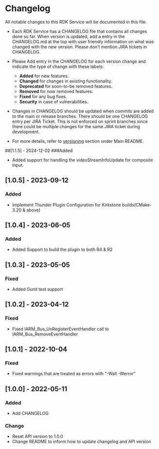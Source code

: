 # Changelog

All notable changes to this RDK Service will be documented in this file.

* Each RDK Service has a CHANGELOG file that contains all changes done so far. When version is updated, add a entry in the CHANGELOG.md at the top with user friendly information on what was changed with the new version. Please don't mention JIRA tickets in CHANGELOG. 

* Please Add entry in the CHANGELOG for each version change and indicate the type of change with these labels:
    * **Added** for new features.
    * **Changed** for changes in existing functionality.
    * **Deprecated** for soon-to-be removed features.
    * **Removed** for now removed features.
    * **Fixed** for any bug fixes.
    * **Security** in case of vulnerabilities.

* Changes in CHANGELOG should be updated when commits are added to the main or release branches. There should be one CHANGELOG entry per JIRA Ticket. This is not enforced on sprint branches since there could be multiple changes for the same JIRA ticket during development. 

* For more details, refer to [versioning](https://github.com/rdkcentral/rdkservices#versioning) section under Main README.

##[1.1.5] - 2024-12-02
###Added
- Added support for handling the videoStreamInfoUpdate for composite Input.

## [1.0.5] - 2023-09-12
### Added
- Implement Thunder Plugin Configuration for Kirkstone builds(CMake-3.20 & above)

## [1.0.4] - 2023-06-05
### Added 
- Added Support to build the plugin to both R4 & R2

## [1.0.3] - 2023-05-05
### Fixed
- Added Gunit test support

## [1.0.2] - 2023-04-12
### Fixed
- Fixed IARM_Bus_UnRegisterEventHandler  call to IARM_Bus_RemoveEventHandler

## [1.0.1] - 2022-10-04
### Fixed
- Fixed warnings that are treated as errors with "-Wall -Werror"

## [1.0.0] - 2022-05-11
### Added
- Add CHANGELOG

### Change
- Reset API version to 1.0.0
- Change README to inform how to update changelog and API version
